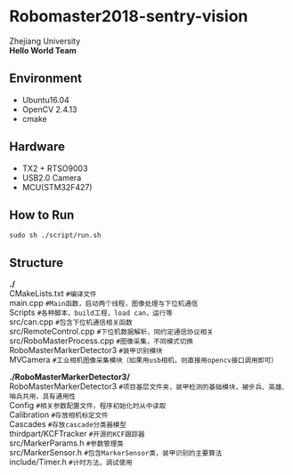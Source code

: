 # Robomaster2018-sentry-vision
Zhejiang University  
**Hello World Team**


## Environment
- Ubuntu16.04
- OpenCV 2.4.13
- cmake

## Hardware
- TX2 + RTSO9003
- USB2.0 Camera
- MCU(STM32F427)

## How to Run
`sudo sh ./script/run.sh`

## Structure
**./**  
CMakeLists.txt	`#编译文件`  
main.cpp	`#Main函数，启动两个线程，图像处理与下位机通信`  
Scripts	`#各种脚本，build工程，load can，运行等`  
src/can.cpp	`#包含下位机通信相关函数`  
src/RemoteControl.cpp	`#下位机数据解析，同约定通信协议相关`  
src/RoboMasterProcess.cpp	`#图像采集，不同模式切换`  
RoboMasterMarkerDetector3	`#装甲识别模块`  
MVCamera	`#工业相机图像采集模块（如果用usb相机，则直接用opencv接口调用即可）`  

**./RoboMasterMarkerDetector3/**  
RoboMasterMarkerDetector3	`#项目基层文件夹，装甲检测的基础模块，被步兵、英雄、哨兵共用，具有通用性`  
Config	`#相关参数配置文件，程序初始化时从中读取`  
Calibration	`#存放相机标定文件`  
Cascades	`#存放cascade分类器模型`  
thirdpart/KCFTracker	`#开源的KCF跟踪器`  
src/MarkerParams.h	`#参数管理类`  
src/MarkerSensor.h	`#包含MarkerSensor类，装甲识别的主要算法`  
include/Timer.h	`#计时方法，调试使用`  
